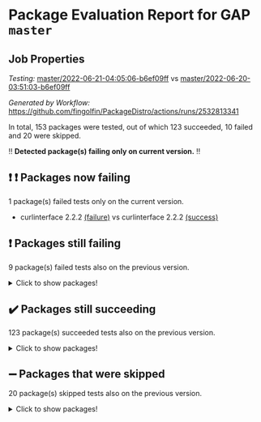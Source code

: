 # Package Evaluation Report for GAP `master`

## Job Properties

*Testing:* [master/2022-06-21-04:05:06-b6ef09ff](https://github.com/fingolfin/PackageDistro/blob/data/reports/master/2022-06-21-04:05:06-b6ef09ff) vs [master/2022-06-20-03:51:03-b6ef09ff](https://github.com/fingolfin/PackageDistro/blob/data/reports/master/2022-06-20-03:51:03-b6ef09ff)

*Generated by Workflow:* https://github.com/fingolfin/PackageDistro/actions/runs/2532813341

In total, 153 packages were tested, out of which 123 succeeded, 10 failed and 20 were skipped.

:bangbang: **Detected package(s) failing only on current version.** :bangbang:

## :exclamation: :exclamation: Packages now failing

1 package(s) failed tests only on the current version.
- curlinterface 2.2.2 [(failure)](https://github.com/fingolfin/PackageDistro/runs/6977572713?check_suite_focus=true) vs curlinterface 2.2.2 [(success)](https://github.com/fingolfin/PackageDistro/runs/6960015178?check_suite_focus=true)

## :exclamation: Packages still failing

9 package(s) failed tests also on the previous version.
<details><summary>Click to show packages!</summary>

- fining 1.4.1 [(failure)](https://github.com/fingolfin/PackageDistro/runs/6977573174?check_suite_focus=true)
- francy 1.2.4 [(failure)](https://github.com/fingolfin/PackageDistro/runs/6977573369?check_suite_focus=true)
- hap 1.41 [(failure)](https://github.com/fingolfin/PackageDistro/runs/6977573932?check_suite_focus=true)
- normalizinterface 1.3.2 [(failure)](https://github.com/fingolfin/PackageDistro/runs/6977576138?check_suite_focus=true)
- packagemanager 1.2 [(failure)](https://github.com/fingolfin/PackageDistro/runs/6977576452?check_suite_focus=true)
- rcwa 4.6.4 [(failure)](https://github.com/fingolfin/PackageDistro/runs/6977577144?check_suite_focus=true)
- recog 1.3.2 [(failure)](https://github.com/fingolfin/PackageDistro/runs/6977577240?check_suite_focus=true)
- semigroups 4.0.0 [(failure)](https://github.com/fingolfin/PackageDistro/runs/6977577434?check_suite_focus=true)
- ugaly 4.0.2 [(failure)](https://github.com/fingolfin/PackageDistro/runs/6977578209?check_suite_focus=true)
</details>

## :heavy_check_mark: Packages still succeeding

123 package(s) succeeded tests also on the previous version.
<details><summary>Click to show packages!</summary>

- ace 5.4 [(success)](https://github.com/fingolfin/PackageDistro/runs/6977571334?check_suite_focus=true)
- aclib 1.3.2 [(success)](https://github.com/fingolfin/PackageDistro/runs/6977571396?check_suite_focus=true)
- agt 0.2 [(success)](https://github.com/fingolfin/PackageDistro/runs/6977571464?check_suite_focus=true)
- alnuth 3.2.1 [(success)](https://github.com/fingolfin/PackageDistro/runs/6977571529?check_suite_focus=true)
- anupq 3.2.6 [(success)](https://github.com/fingolfin/PackageDistro/runs/6977571586?check_suite_focus=true)
- atlasrep 2.1.2 [(success)](https://github.com/fingolfin/PackageDistro/runs/6977571655?check_suite_focus=true)
- autodoc 2022.03.10 [(success)](https://github.com/fingolfin/PackageDistro/runs/6977571723?check_suite_focus=true)
- automata 1.15 [(success)](https://github.com/fingolfin/PackageDistro/runs/6977571798?check_suite_focus=true)
- automgrp 1.3.2 [(success)](https://github.com/fingolfin/PackageDistro/runs/6977571869?check_suite_focus=true)
- autpgrp 1.10.2 [(success)](https://github.com/fingolfin/PackageDistro/runs/6977571987?check_suite_focus=true)
- cap 2022.06-03 [(success)](https://github.com/fingolfin/PackageDistro/runs/6977572077?check_suite_focus=true)
- caratinterface 2.3.3 [(success)](https://github.com/fingolfin/PackageDistro/runs/6977572148?check_suite_focus=true)
- cddinterface 2020.06.24 [(success)](https://github.com/fingolfin/PackageDistro/runs/6977572197?check_suite_focus=true)
- circle 1.6.5 [(success)](https://github.com/fingolfin/PackageDistro/runs/6977572239?check_suite_focus=true)
- classicpres 1.22 [(success)](https://github.com/fingolfin/PackageDistro/runs/6977572283?check_suite_focus=true)
- cohomolo 1.6.10 [(success)](https://github.com/fingolfin/PackageDistro/runs/6977572361?check_suite_focus=true)
- congruence 1.2.4 [(success)](https://github.com/fingolfin/PackageDistro/runs/6977572399?check_suite_focus=true)
- corelg 1.56 [(success)](https://github.com/fingolfin/PackageDistro/runs/6977572438?check_suite_focus=true)
- crime 1.6 [(success)](https://github.com/fingolfin/PackageDistro/runs/6977572469?check_suite_focus=true)
- crisp 1.4.5 [(success)](https://github.com/fingolfin/PackageDistro/runs/6977572488?check_suite_focus=true)
- crypting 0.10 [(success)](https://github.com/fingolfin/PackageDistro/runs/6977572514?check_suite_focus=true)
- cryst 4.1.24 [(success)](https://github.com/fingolfin/PackageDistro/runs/6977572545?check_suite_focus=true)
- crystcat 1.1.9 [(success)](https://github.com/fingolfin/PackageDistro/runs/6977572586?check_suite_focus=true)
- ctbllib 1.3.4 [(success)](https://github.com/fingolfin/PackageDistro/runs/6977572631?check_suite_focus=true)
- cubefree 1.19 [(success)](https://github.com/fingolfin/PackageDistro/runs/6977572671?check_suite_focus=true)
- cvec 2.7.5 [(success)](https://github.com/fingolfin/PackageDistro/runs/6977572750?check_suite_focus=true)
- datastructures 0.2.7 [(success)](https://github.com/fingolfin/PackageDistro/runs/6977572783?check_suite_focus=true)
- deepthought 1.0.5 [(success)](https://github.com/fingolfin/PackageDistro/runs/6977572825?check_suite_focus=true)
- design 1.7 [(success)](https://github.com/fingolfin/PackageDistro/runs/6977572866?check_suite_focus=true)
- difsets 2.3.1 [(success)](https://github.com/fingolfin/PackageDistro/runs/6977572906?check_suite_focus=true)
- digraphs 1.5.3 [(success)](https://github.com/fingolfin/PackageDistro/runs/6977572939?check_suite_focus=true)
- edim 1.3.5 [(success)](https://github.com/fingolfin/PackageDistro/runs/6977572979?check_suite_focus=true)
- example 4.3.1 [(success)](https://github.com/fingolfin/PackageDistro/runs/6977573015?check_suite_focus=true)
- factint 1.6.3 [(success)](https://github.com/fingolfin/PackageDistro/runs/6977573043?check_suite_focus=true)
- ferret 1.0.7 [(success)](https://github.com/fingolfin/PackageDistro/runs/6977573086?check_suite_focus=true)
- fga 1.4.0 [(success)](https://github.com/fingolfin/PackageDistro/runs/6977573134?check_suite_focus=true)
- float 1.0.3 [(success)](https://github.com/fingolfin/PackageDistro/runs/6977573197?check_suite_focus=true)
- format 1.4.3 [(success)](https://github.com/fingolfin/PackageDistro/runs/6977573236?check_suite_focus=true)
- forms 1.2.7 [(success)](https://github.com/fingolfin/PackageDistro/runs/6977573255?check_suite_focus=true)
- fplsa 1.2.5 [(success)](https://github.com/fingolfin/PackageDistro/runs/6977573306?check_suite_focus=true)
- fr 2.4.8 [(success)](https://github.com/fingolfin/PackageDistro/runs/6977573335?check_suite_focus=true)
- fwtree 1.3 [(success)](https://github.com/fingolfin/PackageDistro/runs/6977573404?check_suite_focus=true)
- gbnp 1.0.5 [(success)](https://github.com/fingolfin/PackageDistro/runs/6977573433?check_suite_focus=true)
- generalizedmorphismsforcap 2022.05-01 [(success)](https://github.com/fingolfin/PackageDistro/runs/6977573477?check_suite_focus=true)
- genss 1.6.6 [(success)](https://github.com/fingolfin/PackageDistro/runs/6977573526?check_suite_focus=true)
- gradedringforhomalg 2022.03-01 [(success)](https://github.com/fingolfin/PackageDistro/runs/6977573605?check_suite_focus=true)
- grape 4.8.5 [(success)](https://github.com/fingolfin/PackageDistro/runs/6977573653?check_suite_focus=true)
- groupoids 1.69 [(success)](https://github.com/fingolfin/PackageDistro/runs/6977573712?check_suite_focus=true)
- grpconst 2.6.2 [(success)](https://github.com/fingolfin/PackageDistro/runs/6977573781?check_suite_focus=true)
- guarana 0.96.3 [(success)](https://github.com/fingolfin/PackageDistro/runs/6977573841?check_suite_focus=true)
- guava 3.16 [(success)](https://github.com/fingolfin/PackageDistro/runs/6977573882?check_suite_focus=true)
- hapcryst 0.1.14 [(success)](https://github.com/fingolfin/PackageDistro/runs/6977573966?check_suite_focus=true)
- hecke 1.5.3 [(success)](https://github.com/fingolfin/PackageDistro/runs/6977574015?check_suite_focus=true)
- help 3.5 [(success)](https://github.com/fingolfin/PackageDistro/runs/6977574073?check_suite_focus=true)
- idrel 2.44 [(success)](https://github.com/fingolfin/PackageDistro/runs/6977574136?check_suite_focus=true)
- images 1.3.1 [(success)](https://github.com/fingolfin/PackageDistro/runs/6977574172?check_suite_focus=true)
- intpic 0.3.0 [(success)](https://github.com/fingolfin/PackageDistro/runs/6977574219?check_suite_focus=true)
- io 4.7.2 [(success)](https://github.com/fingolfin/PackageDistro/runs/6977574275?check_suite_focus=true)
- irredsol 1.4.3 [(success)](https://github.com/fingolfin/PackageDistro/runs/6977574312?check_suite_focus=true)
- json 2.1.0 [(success)](https://github.com/fingolfin/PackageDistro/runs/6977574365?check_suite_focus=true)
- jupyterkernel 1.4.1 [(success)](https://github.com/fingolfin/PackageDistro/runs/6977574399?check_suite_focus=true)
- jupyterviz 1.5.1 [(success)](https://github.com/fingolfin/PackageDistro/runs/6977574431?check_suite_focus=true)
- kan 1.34 [(success)](https://github.com/fingolfin/PackageDistro/runs/6977574473?check_suite_focus=true)
- kbmag 1.5.9 [(success)](https://github.com/fingolfin/PackageDistro/runs/6977574495?check_suite_focus=true)
- laguna 3.9.5 [(success)](https://github.com/fingolfin/PackageDistro/runs/6977574538?check_suite_focus=true)
- liealgdb 2.2.1 [(success)](https://github.com/fingolfin/PackageDistro/runs/6977574596?check_suite_focus=true)
- liepring 2.6 [(success)](https://github.com/fingolfin/PackageDistro/runs/6977574689?check_suite_focus=true)
- liering 2.4.2 [(success)](https://github.com/fingolfin/PackageDistro/runs/6977574832?check_suite_focus=true)
- linearalgebraforcap 2022.06-01 [(success)](https://github.com/fingolfin/PackageDistro/runs/6977575118?check_suite_focus=true)
- loops 3.4.1 [(success)](https://github.com/fingolfin/PackageDistro/runs/6977575280?check_suite_focus=true)
- lpres 1.0.3 [(success)](https://github.com/fingolfin/PackageDistro/runs/6977575419?check_suite_focus=true)
- majoranaalgebras 1.4 [(success)](https://github.com/fingolfin/PackageDistro/runs/6977575507?check_suite_focus=true)
- mapclass 1.4.5 [(success)](https://github.com/fingolfin/PackageDistro/runs/6977575585?check_suite_focus=true)
- matgrp 0.64 [(success)](https://github.com/fingolfin/PackageDistro/runs/6977575632?check_suite_focus=true)
- modisom 2.5.2 [(success)](https://github.com/fingolfin/PackageDistro/runs/6977575687?check_suite_focus=true)
- modulepresentationsforcap 2022.05-03 [(success)](https://github.com/fingolfin/PackageDistro/runs/6977575746?check_suite_focus=true)
- monoidalcategories 2022.05-06 [(success)](https://github.com/fingolfin/PackageDistro/runs/6977575865?check_suite_focus=true)
- nconvex 2020.11-04 [(success)](https://github.com/fingolfin/PackageDistro/runs/6977575943?check_suite_focus=true)
- nilmat 1.4.1 [(success)](https://github.com/fingolfin/PackageDistro/runs/6977576005?check_suite_focus=true)
- nock 1.5 [(success)](https://github.com/fingolfin/PackageDistro/runs/6977576087?check_suite_focus=true)
- nq 2.5.8 [(success)](https://github.com/fingolfin/PackageDistro/runs/6977576188?check_suite_focus=true)
- numericalsgps 1.3.0 [(success)](https://github.com/fingolfin/PackageDistro/runs/6977576248?check_suite_focus=true)
- openmath 11.5.1 [(success)](https://github.com/fingolfin/PackageDistro/runs/6977576311?check_suite_focus=true)
- orb 4.8.4 [(success)](https://github.com/fingolfin/PackageDistro/runs/6977576380?check_suite_focus=true)
- patternclass 2.4.2 [(success)](https://github.com/fingolfin/PackageDistro/runs/6977576562?check_suite_focus=true)
- permut 2.0.4 [(success)](https://github.com/fingolfin/PackageDistro/runs/6977576623?check_suite_focus=true)
- polenta 1.3.10 [(success)](https://github.com/fingolfin/PackageDistro/runs/6977576709?check_suite_focus=true)
- polymaking 0.8.6 [(success)](https://github.com/fingolfin/PackageDistro/runs/6977576775?check_suite_focus=true)
- primgrp 3.4.2 [(success)](https://github.com/fingolfin/PackageDistro/runs/6977576830?check_suite_focus=true)
- profiling 2.5.0 [(success)](https://github.com/fingolfin/PackageDistro/runs/6977576906?check_suite_focus=true)
- qpa 1.33 [(success)](https://github.com/fingolfin/PackageDistro/runs/6977576983?check_suite_focus=true)
- quagroup 1.8.3 [(success)](https://github.com/fingolfin/PackageDistro/runs/6977577045?check_suite_focus=true)
- radiroot 2.9 [(success)](https://github.com/fingolfin/PackageDistro/runs/6977577094?check_suite_focus=true)
- rds 1.8 [(success)](https://github.com/fingolfin/PackageDistro/runs/6977577187?check_suite_focus=true)
- repndecomp 1.2.1 [(success)](https://github.com/fingolfin/PackageDistro/runs/6977577280?check_suite_focus=true)
- repsn 3.1.0 [(success)](https://github.com/fingolfin/PackageDistro/runs/6977577333?check_suite_focus=true)
- resclasses 4.7.2 [(success)](https://github.com/fingolfin/PackageDistro/runs/6977577371?check_suite_focus=true)
- scscp 2.3.1 [(success)](https://github.com/fingolfin/PackageDistro/runs/6977577399?check_suite_focus=true)
- sglppow 2.2 [(success)](https://github.com/fingolfin/PackageDistro/runs/6977577474?check_suite_focus=true)
- sgpviz 0.999.5 [(success)](https://github.com/fingolfin/PackageDistro/runs/6977577517?check_suite_focus=true)
- simpcomp 2.1.14 [(success)](https://github.com/fingolfin/PackageDistro/runs/6977577586?check_suite_focus=true)
- singular 2020.12.18 [(success)](https://github.com/fingolfin/PackageDistro/runs/6977577621?check_suite_focus=true)
- sla 1.5.3 [(success)](https://github.com/fingolfin/PackageDistro/runs/6977577664?check_suite_focus=true)
- smallgrp 1.5 [(success)](https://github.com/fingolfin/PackageDistro/runs/6977577704?check_suite_focus=true)
- smallsemi 0.6.13 [(success)](https://github.com/fingolfin/PackageDistro/runs/6977577750?check_suite_focus=true)
- sonata 2.9.4 [(success)](https://github.com/fingolfin/PackageDistro/runs/6977577784?check_suite_focus=true)
- sophus 1.25 [(success)](https://github.com/fingolfin/PackageDistro/runs/6977577831?check_suite_focus=true)
- spinsym 1.5.2 [(success)](https://github.com/fingolfin/PackageDistro/runs/6977577886?check_suite_focus=true)
- symbcompcc 1.3.2 [(success)](https://github.com/fingolfin/PackageDistro/runs/6977577924?check_suite_focus=true)
- thelma 1.3 [(success)](https://github.com/fingolfin/PackageDistro/runs/6977577960?check_suite_focus=true)
- tomlib 1.2.9 [(success)](https://github.com/fingolfin/PackageDistro/runs/6977577995?check_suite_focus=true)
- toric 1.9.5 [(success)](https://github.com/fingolfin/PackageDistro/runs/6977578060?check_suite_focus=true)
- transgrp 3.6.2 [(success)](https://github.com/fingolfin/PackageDistro/runs/6977578122?check_suite_focus=true)
- unipot 1.5 [(success)](https://github.com/fingolfin/PackageDistro/runs/6977578250?check_suite_focus=true)
- unitlib 4.1.0 [(success)](https://github.com/fingolfin/PackageDistro/runs/6977578311?check_suite_focus=true)
- utils 0.72 [(success)](https://github.com/fingolfin/PackageDistro/runs/6977578359?check_suite_focus=true)
- uuid 0.7 [(success)](https://github.com/fingolfin/PackageDistro/runs/6977578399?check_suite_focus=true)
- walrus 0.9991 [(success)](https://github.com/fingolfin/PackageDistro/runs/6977578435?check_suite_focus=true)
- wedderga 4.10.2 [(success)](https://github.com/fingolfin/PackageDistro/runs/6977578475?check_suite_focus=true)
- xmod 2.88 [(success)](https://github.com/fingolfin/PackageDistro/runs/6977578517?check_suite_focus=true)
- xmodalg 1.22 [(success)](https://github.com/fingolfin/PackageDistro/runs/6977578570?check_suite_focus=true)
- yangbaxter 0.10.0 [(success)](https://github.com/fingolfin/PackageDistro/runs/6977578615?check_suite_focus=true)
- zeromqinterface 0.13 [(success)](https://github.com/fingolfin/PackageDistro/runs/6977578662?check_suite_focus=true)
</details>

## :heavy_minus_sign: Packages that were skipped

20 package(s) skipped tests also on the previous version.
<details><summary>Click to show packages!</summary>

- 4ti2interface 2022.03-01 [(skipped)](https://github.com/fingolfin/PackageDistro/runs/6977478916?check_suite_focus=true)
- browse 1.8.14 [(skipped)](https://github.com/fingolfin/PackageDistro/runs/6977478916?check_suite_focus=true)
- examplesforhomalg 2022.03-01 [(skipped)](https://github.com/fingolfin/PackageDistro/runs/6977478916?check_suite_focus=true)
- gapdoc 1.6.5 [(skipped)](https://github.com/fingolfin/PackageDistro/runs/6977478916?check_suite_focus=true)
- gauss 2022.03-01 [(skipped)](https://github.com/fingolfin/PackageDistro/runs/6977478916?check_suite_focus=true)
- gaussforhomalg 2022.03-01 [(skipped)](https://github.com/fingolfin/PackageDistro/runs/6977478916?check_suite_focus=true)
- gradedmodules 2022.03-01 [(skipped)](https://github.com/fingolfin/PackageDistro/runs/6977478916?check_suite_focus=true)
- homalg 2022.03-01 [(skipped)](https://github.com/fingolfin/PackageDistro/runs/6977478916?check_suite_focus=true)
- homalgtocas 2022.03-01 [(skipped)](https://github.com/fingolfin/PackageDistro/runs/6977478916?check_suite_focus=true)
- io_forhomalg 2022.03-01 [(skipped)](https://github.com/fingolfin/PackageDistro/runs/6977478916?check_suite_focus=true)
- itc 1.5.1 [(skipped)](https://github.com/fingolfin/PackageDistro/runs/6977478916?check_suite_focus=true)
- localizeringforhomalg 2022.03-01 [(skipped)](https://github.com/fingolfin/PackageDistro/runs/6977478916?check_suite_focus=true)
- matricesforhomalg 2022.04-01 [(skipped)](https://github.com/fingolfin/PackageDistro/runs/6977478916?check_suite_focus=true)
- modules 2022.03-01 [(skipped)](https://github.com/fingolfin/PackageDistro/runs/6977478916?check_suite_focus=true)
- polycyclic 2.16 [(skipped)](https://github.com/fingolfin/PackageDistro/runs/6977478916?check_suite_focus=true)
- ringsforhomalg 2022.04-01 [(skipped)](https://github.com/fingolfin/PackageDistro/runs/6977478916?check_suite_focus=true)
- sco 2022.03-01 [(skipped)](https://github.com/fingolfin/PackageDistro/runs/6977478916?check_suite_focus=true)
- toolsforhomalg 2022.05-01 [(skipped)](https://github.com/fingolfin/PackageDistro/runs/6977478916?check_suite_focus=true)
- toricvarieties 2022.03.23 [(skipped)](https://github.com/fingolfin/PackageDistro/runs/6977478916?check_suite_focus=true)
- xgap 4.31 [(skipped)](https://github.com/fingolfin/PackageDistro/runs/6977478916?check_suite_focus=true)
</details>

